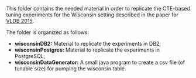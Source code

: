 This folder contains the needed material in order to replicate the CTE-based tuning experiments for the Wisconsin setting described in the paper for [VLDB 2015](vldb-2015).

The folder is organized as follows:

- **wisconsinDB2:** Material to replicate the experiments in DB2;
- **wisconsinPostgres:** Material to replicate the experiments in PostgreSQL;
- **wisconsinDataGenerator:** A small java program to create a csv file (of tunable size) for pumping the wisconsin table.
